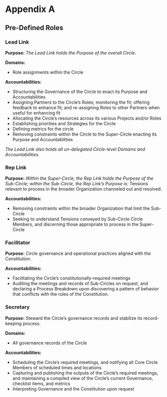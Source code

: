 # **Appendix A**

## Pre-Defined Roles


### Lead Link

**Purpose:**
_The Lead Link holds the Purpose of the overall Circle._

**Domains:**

- Role assignments within the Circle

**Accountabilities:**

- Structuring the Governance of the Circle to enact its Purpose and Accountabilities
- Assigning Partners to the Circle’s Roles; monitoring the fit; offering feedback to enhance fit; and re-assigning Roles to other Partners when useful for enhancing fit
- Allocating the Circle’s resources across its various Projects and/or Roles
- Establishing priorities and Strategies for the Circle
- Defining metrics for the circle
- Removing constraints within the Circle to the Super-Circle enacting its Purpose and Accountabilities

_The Lead Link also holds all un-delegated Circle-level Domains and Accountabilities._



### Rep Link

**Purpose:** _Within the Super-Circle, the Rep Link holds the Purpose of the Sub-Circle; within the Sub-Circle, the Rep Link’s Purpose is:_ Tensions relevant to process in the broader Organization channeled out and resolved.

**Accountabilities:**

- Removing constraints within the broader Organization that limit the Sub-Circle
- Seeking to understand Tensions conveyed by Sub-Circle Circle Members, and discerning those appropriate to process in the Super-Circle


### Facilitator

**Purpose:** Circle governance and operational practices aligned with the Constitution.

**Accountabilities:**

- Facilitating the Circle’s constitutionally-required meetings
- Auditing the meetings and records of Sub-Circles on request, and declaring a Process Breakdown upon discovering a pattern of behavior that conflicts with the rules of the Constitution


### Secretary

**Purpose:** Steward the Circle’s governance records and stabilize its record-keeping process.

**Domains:**

- All governance records of the Circle

**Accountabilities:**

- Scheduling the Circle’s required meetings, and notifying all Core Circle Members of scheduled times and locations
- Capturing and publishing the outputs of the Circle’s required meetings, and maintaining a compiled view of the Circle’s current Governance, checklist items, and metrics
- Interpreting Governance and the Constitution upon request
